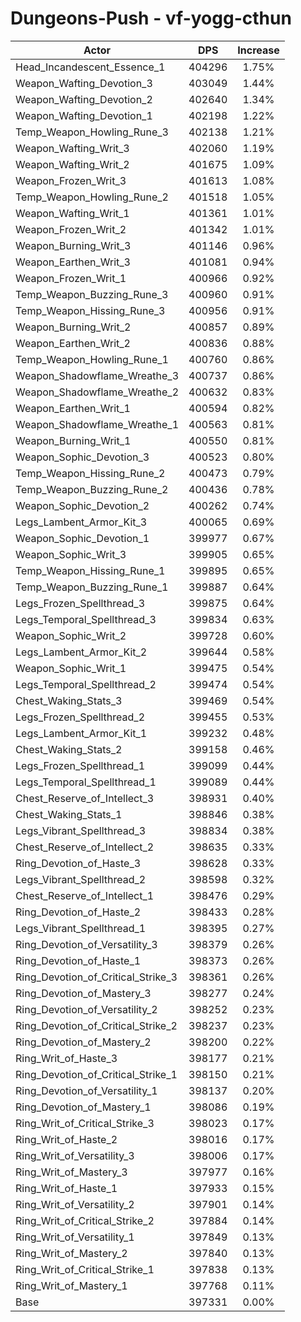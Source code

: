 # Dungeons-Push - vf-yogg-cthun
| Actor | DPS | Increase |
|---|:---:|:---:|
|Head_Incandescent_Essence_1|404296|1.75%|
|Weapon_Wafting_Devotion_3|403049|1.44%|
|Weapon_Wafting_Devotion_2|402640|1.34%|
|Weapon_Wafting_Devotion_1|402198|1.22%|
|Temp_Weapon_Howling_Rune_3|402138|1.21%|
|Weapon_Wafting_Writ_3|402060|1.19%|
|Weapon_Wafting_Writ_2|401675|1.09%|
|Weapon_Frozen_Writ_3|401613|1.08%|
|Temp_Weapon_Howling_Rune_2|401518|1.05%|
|Weapon_Wafting_Writ_1|401361|1.01%|
|Weapon_Frozen_Writ_2|401342|1.01%|
|Weapon_Burning_Writ_3|401146|0.96%|
|Weapon_Earthen_Writ_3|401081|0.94%|
|Weapon_Frozen_Writ_1|400966|0.92%|
|Temp_Weapon_Buzzing_Rune_3|400960|0.91%|
|Temp_Weapon_Hissing_Rune_3|400956|0.91%|
|Weapon_Burning_Writ_2|400857|0.89%|
|Weapon_Earthen_Writ_2|400836|0.88%|
|Temp_Weapon_Howling_Rune_1|400760|0.86%|
|Weapon_Shadowflame_Wreathe_3|400737|0.86%|
|Weapon_Shadowflame_Wreathe_2|400632|0.83%|
|Weapon_Earthen_Writ_1|400594|0.82%|
|Weapon_Shadowflame_Wreathe_1|400563|0.81%|
|Weapon_Burning_Writ_1|400550|0.81%|
|Weapon_Sophic_Devotion_3|400523|0.80%|
|Temp_Weapon_Hissing_Rune_2|400473|0.79%|
|Temp_Weapon_Buzzing_Rune_2|400436|0.78%|
|Weapon_Sophic_Devotion_2|400262|0.74%|
|Legs_Lambent_Armor_Kit_3|400065|0.69%|
|Weapon_Sophic_Devotion_1|399977|0.67%|
|Weapon_Sophic_Writ_3|399905|0.65%|
|Temp_Weapon_Hissing_Rune_1|399895|0.65%|
|Temp_Weapon_Buzzing_Rune_1|399887|0.64%|
|Legs_Frozen_Spellthread_3|399875|0.64%|
|Legs_Temporal_Spellthread_3|399834|0.63%|
|Weapon_Sophic_Writ_2|399728|0.60%|
|Legs_Lambent_Armor_Kit_2|399644|0.58%|
|Weapon_Sophic_Writ_1|399475|0.54%|
|Legs_Temporal_Spellthread_2|399474|0.54%|
|Chest_Waking_Stats_3|399469|0.54%|
|Legs_Frozen_Spellthread_2|399455|0.53%|
|Legs_Lambent_Armor_Kit_1|399232|0.48%|
|Chest_Waking_Stats_2|399158|0.46%|
|Legs_Frozen_Spellthread_1|399099|0.44%|
|Legs_Temporal_Spellthread_1|399089|0.44%|
|Chest_Reserve_of_Intellect_3|398931|0.40%|
|Chest_Waking_Stats_1|398846|0.38%|
|Legs_Vibrant_Spellthread_3|398834|0.38%|
|Chest_Reserve_of_Intellect_2|398635|0.33%|
|Ring_Devotion_of_Haste_3|398628|0.33%|
|Legs_Vibrant_Spellthread_2|398598|0.32%|
|Chest_Reserve_of_Intellect_1|398476|0.29%|
|Ring_Devotion_of_Haste_2|398433|0.28%|
|Legs_Vibrant_Spellthread_1|398395|0.27%|
|Ring_Devotion_of_Versatility_3|398379|0.26%|
|Ring_Devotion_of_Haste_1|398373|0.26%|
|Ring_Devotion_of_Critical_Strike_3|398361|0.26%|
|Ring_Devotion_of_Mastery_3|398277|0.24%|
|Ring_Devotion_of_Versatility_2|398252|0.23%|
|Ring_Devotion_of_Critical_Strike_2|398237|0.23%|
|Ring_Devotion_of_Mastery_2|398200|0.22%|
|Ring_Writ_of_Haste_3|398177|0.21%|
|Ring_Devotion_of_Critical_Strike_1|398150|0.21%|
|Ring_Devotion_of_Versatility_1|398137|0.20%|
|Ring_Devotion_of_Mastery_1|398086|0.19%|
|Ring_Writ_of_Critical_Strike_3|398023|0.17%|
|Ring_Writ_of_Haste_2|398016|0.17%|
|Ring_Writ_of_Versatility_3|398006|0.17%|
|Ring_Writ_of_Mastery_3|397977|0.16%|
|Ring_Writ_of_Haste_1|397933|0.15%|
|Ring_Writ_of_Versatility_2|397901|0.14%|
|Ring_Writ_of_Critical_Strike_2|397884|0.14%|
|Ring_Writ_of_Versatility_1|397849|0.13%|
|Ring_Writ_of_Mastery_2|397840|0.13%|
|Ring_Writ_of_Critical_Strike_1|397838|0.13%|
|Ring_Writ_of_Mastery_1|397768|0.11%|
|Base|397331|0.00%|

